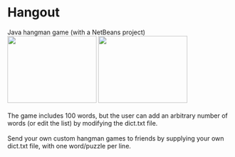 Hangout
=======
Java hangman game (with a NetBeans project)<br>
<a href="http://andrewpinion.com/img/hang1.jpg"><img src="http://andrewpinion.com/img/hang1.jpg" width=200 height=150></a>
<a href="http://andrewpinion.com/img/hang2.jpg"><img src="http://andrewpinion.com/img/hang2.jpg" width=200 height=150></a>
<br><br>
The game includes 100 words, but the user can add an arbitrary number of words (or edit the list) by modifying the dict.txt file.<br><br>
Send your own custom hangman games to friends by supplying your own dict.txt file, with one word/puzzle per line.
